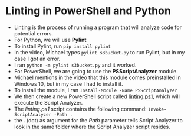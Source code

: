 # Linting in PowerShell and Python

- Linting is the process of running a program that will analyze code for potential errors.
- For Python, we will use **Pylint**
- To install Pylint, run `pip install pylint`
- In the video, Michael types `pylint s3bucket.py` to run Pylint, but in my case I got an error.
- I ran `python -m pylint s3bucket.py` and it worked.
- For PowerShell, we are going to use the **PSScriptAnalyzer** module.
- Michael mentions in the video that this module comes preinstalled in Windows 10, but in my case I had to install it.
- To install the module, I ran `Install-Module -Name PSScriptAnalyzer`
- We then create a new PowerShell script called [linting.ps1](Project3/linting.ps1), which will execute the Script Analyzer.
- The *linting.ps1* script contains the following command: `Invoke-ScriptAnalyzer -Path .`
- the . (dot) as argument for the *Path* parameter tells Script Analyzer to look in the same folder where the Script Analyzer script resides.
